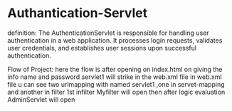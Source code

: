 # Authantication-Servlet
definition:
The AuthenticationServlet is responsible for handling user authentication in a web application. It processes login requests, validates user credentials, and establishes user sessions upon successful authentication.

Flow of Project:
here the flow is after opening on index.html on giving the info name and password servlet1 will strike in the  web.xml file
in web.xml file u can see two urlmapping with named servlet1 ,one in servet-mapping and another in filter 1st infilter Myfilter will open then after logic evaluation AdminServlet will open 
